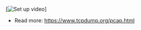 
[![Set up video](https://drive.google.com/file/d/1eYNxYK1PwytO2PWmcgI0S9feHcdOMewj/view?usp=sharing)]

- Read more: https://www.tcpdump.org/pcap.html
